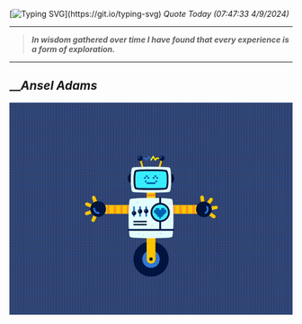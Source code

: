 [![Typing SVG](https://readme-typing-svg.herokuapp.com?font=Press+Start+2P&color=C2F784&size=35&width=900&height=100&lines=Hello+World%2C+I'm+Hung+!)](https://git.io/typing-svg) 
_Quote Today (07:47:33 4/9/2024)_
___
>**_In wisdom gathered over time I have found that every experience is a form of exploration._**
___

## __**_Ansel Adams_**

![RobotDance](src/assets/images/robot-dancing-dribble.gif?style=center)
